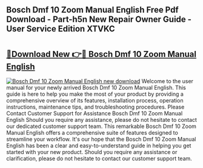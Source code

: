 ## Bosch Dmf 10 Zoom Manual English Free Pdf Download - Part-h5n New Repair Owner Guide - User Service Edition XTVKC

# <h2><a href="http://cf22153.oget.top/?id=Bosch+Dmf+10+Zoom+Manual+English">🔗Download New 👉🔴 Bosch Dmf 10 Zoom Manual English</a></h2>

[![Bosch Dmf 10 Zoom Manual English new download](https://i.imgur.com/5g1atiW.png)](http://cf22153.oget.top/?id=Bosch+Dmf+10+Zoom+Manual+English)
Welcome to the user manual for your newly arrived Bosch Dmf 10 Zoom Manual English. This guide is here to help you make the most of your product by providing a comprehensive overview of its features, installation process, operation instructions, maintenance tips, and troubleshooting procedures. Please Contact Customer Support for Assistance Bosch Dmf 10 Zoom Manual English Should you require any assistance, please do not hesitate to contact our dedicated customer support team. This remarkable Bosch Dmf 10 Zoom Manual English offers a comprehensive suite of features designed to streamline your workflow. It's our hope that the Bosch Dmf 10 Zoom Manual English has been a clear and easy-to-understand guide in helping you get started with your new product. Should you require any assistance or clarification, please do not hesitate to contact our customer support team.
